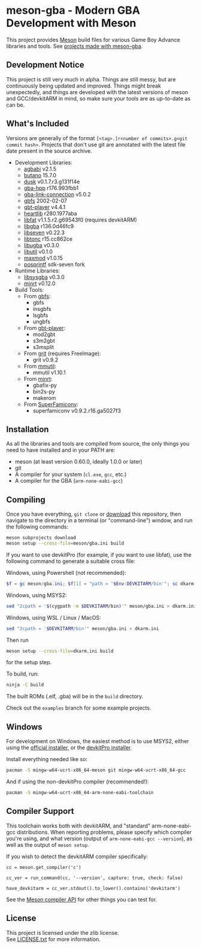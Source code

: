 # meson-gba - Modern GBA Development with Meson

This project provides [Meson][meson-build] build files for various Game Boy
Advance libraries and tools. See [projects made with meson-gba](./PROJECTS.md).

## Development Notice

This project is still very much in alpha. Things are still messy, but are
continuously being updated and improved. Things might break unexpectedly,
and things are developed with the latest versions of meson and GCC/devkitARM
in mind, so make sure your tools are as up-to-date as can be.

## What's Included

Versions are generally of the format `[<tag>.]r<number of commits>.g<git commit hash>`. Projects
that don't use git are annotated with the latest file date present in the source archive.

- Development Libraries:
    - [agbabi] v2.1.5
    - [butano] 15.7.0
    - [dusk] v0.1.7.r3.g131f14e
    - [gba-hpp] r176.993fbb1
    - [gba-link-connection] v5.0.2
    - [gbfs] 2002-02-07
    - [gbt-player] v4.4.1
    - [heartlib] r280.1977aba
    - [libfat] v1.1.5.r2.g69543f0 (requires devkitARM)
    - [libgba] r136.0d46fc9
    - [libseven] v0.22.3
    - [libtonc] r15.cc862ce
    - [libugba] v0.3.0
    - [libutil] v0.1.0
    - [maxmod] v1.0.15
    - [posprintf] sdk-seven fork
- Runtime Libraries:
    - [libsysgba] v0.3.0
    - [minrt] v0.12.0
- Build Tools:
    - From [gbfs]:
        - gbfs
        - insgbfs
        - lsgbfs
        - ungbfs
    - From [gbt-player]:
        - mod2gbt
        - s3m2gbt
        - s3msplit
    - From [grit] \(requires FreeImage\):
        - grit v0.9.2
    - From [mmutil]:
        - mmutil v1.10.1
    - From [minrt]:
        - gbafix-py
        - bin2s-py
        - makerom
    - From [SuperFamiconv]:
        - superfamiconv v0.9.2.r16.ga5027f3

## Installation

As all the libraries and tools are compiled from source, the only things you
need to have installed and in your PATH are:

- meson (at least version 0.60.0, ideally 1.0.0 or later)
- git
- A compiler for your system (`cl.exe`, `gcc`, etc.)
- A compiler for the GBA (`arm-none-eabi-gcc`)

## Compiling

Once you have everything, `git clone` or [download] this repository, then
navigate to the directory in a terminal (or "command-line") window, and run the
following commands:

```sh
meson subprojects download
meson setup --cross-file=meson/gba.ini build
```

If you want to use devkitPro (for example, if you want to use libfat), use the
following command to generate a suitable cross file:

Windows, using Powershell (not recommended):

```powershell
$f = gc meson/gba.ini; $f[1] = "path = '$Env:DEVKITARM/bin'"; sc dkarm.ini $f
```

Windows, using MSYS2:

```sh
sed "2cpath = '$(cygpath -m $DEVKITARM/bin)'" meson/gba.ini > dkarm.ini
```

Windows, using WSL / Linux / MacOS:

```sh
sed "2cpath = '$DEVKITARM/bin'" meson/gba.ini > dkarm.ini
```

Then run

```sh
meson setup --cross-file=dkarm.ini build
```

for the setup step.

To build, run:

```sh
ninja -C build
```

The built ROMs (.elf, .gba) will be in the `build` directory.

Check out the `examples` branch for some example projects.

## Windows

For development on Windows, the easiest method is to use MSYS2, either using
the [official installer][msys2-official], or the [devkitPro installer][msys2-dkp].

Install everything needed like so:

```sh
pacman -S mingw-w64-ucrt-x86_64-meson git mingw-w64-ucrt-x86_64-gcc
```

And if using the non-devkitPro compiler (recommended!):

```sh
pacman -S mingw-w64-ucrt-x86_64-arm-none-eabi-toolchain
```

## Compiler Support

This toolchain works both with devkitARM, and "standard" arm-none-eabi-gcc
distributions. When reporting problems, please specify which compiler you're
using, and what version (output of `arm-none-eabi-gcc --version`), as well
as the output of `meson setup`.

If you wish to detect the devkitARM compiler specifically:

```meson
cc = meson.get_compiler('c')

cc_ver = run_command(cc, '--version', capture: true, check: false)

have_devkitarm = cc_ver.stdout().to_lower().contains('devkitarm')
```

See the [Meson compiler API][meson-compiler] for other things you can test for.

## License

This project is licensed under the zlib license.\
See [LICENSE.txt](./LICENSE.txt) for more information.

[agbabi]: https://github.com/felixjones/agbabi
[butano]: https://github.com/GValiente/butano
[devkitARM]: https://github.com/devkitPro/devkitarm-crtls
[download]: https://github.com/LunarLambda/meson-gba/archive/refs/heads/main.zip
[dusk]: https://github.com/bmchtech/dusk
[gba-hpp]: https://github.com/felixjones/gba-hpp
[gba-link-connection]: https://github.com/rodri042/gba-link-connection
[gbfs]: https://pineight.com/gba/#gbfs
[gbt-player]: https://github.com/AntonioND/gbt-player
[grit]: https://github.com/devkitPro/grit
[heartlib]: https://github.com/Sterophonick/HeartLib
[libfat]: https://github.com/devkitPro/libfat
[libgba]: https://github.com/gbadev-org/libgba
[libseven]: https://github.com/sdk-seven/libseven
[libsysgba]: https://github.com/AntonioND/libugba
[libtonc]: https://github.com/gbadev-org/libtonc
[libugba]: https://github.com/AntonioND/libugba
[libutil]: https://github.com/sdk-seven/libutil
[maxmod]: https://github.com/devkitPro/maxmod
[meson-build]: https://mesonbuild.com/index.html
[meson-compiler]: https://mesonbuild.com/Reference-manual_returned_compiler.html
[meson-options]: https://mesonbuild.com/Build-options.html#using-build-options
[minrt]: https://github.com/sdk-seven/runtime
[mmutil]: https://github.com/devkitPro/mmutil
[msys2-dkp]: https://devkitpro.org/wiki/Getting_Started#Windows
[msys2-official]: https://www.msys2.org
[posprintf]: https://github.com/sdk-seven/posprintf
[superfamiconv]: https://github.com/Optiroc/SuperFamiconv
